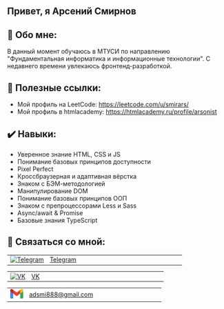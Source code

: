 ## Привет, я Арсений Смирнов

<!--
**smirars/smirars** is a ✨ _special_ ✨ repository because its `README.md` (this file) appears on your GitHub profile.

Here are some ideas to get you started:

- 🔭 I’m currently working on ...
- 🌱 I’m currently learning ...
- 👯 I’m looking to collaborate on ...
- 🤔 I’m looking for help with ...
- 💬 Ask me about ...
- 📫 How to reach me: ...
- 😄 Pronouns: ...
- ⚡ Fun fact: ...
-->

## :bust_in_silhouette: Обо мне:
   В данный момент обучаюсь в МТУСИ по направлению "Фундаментальная информатика и информационные технологии". С недавнего времени увлекаюсь фронтенд-разработкой.

## :mag_right: Полезные ссылки:
- Мой профиль на LeetCode: https://leetcode.com/u/smirars/
- Мой профиль в htmlacademy: https://htmlacademy.ru/profile/arsonist

## :heavy_check_mark: Навыки:
- Уверенное знание HTML, CSS и JS
- Понимание базовых принципов доступности
- Pixel Perfect
- Кроссбраузерная и адаптивная вёрстка
- Знаком с БЭМ-методологией
- Манипулирование DOM
- Понимание базовых принципов ООП
- Знаком с препроцессорами Less и Sass
- Async/await & Promise
- Базовые знания TypeScript

## :calling: Связаться со мной:

<table>
  <tr>
    <td>
      <a href="https://t.me/Tayler_Bateman" target="_blank">
        <img src="https://cdn-icons-png.flaticon.com/512/2111/2111646.png" width="30" height="30" alt="Telegram" />
      </a>
    </td>
    <td style="vertical-align: middle;" width="300">
       <a href="https://t.me/Tayler_Bateman" target="_blank">Telegram</a>
    </td>
  </tr>
</table>
<table>
  <tr>
    <td>
      <a href="https://vk.com/terrible_mistake" target="_blank">
        <img src="https://cdn-icons-png.flaticon.com/512/145/145813.png" width="30" height="30" alt="VK"/>
      </a>
    </td>
    <td style="vertical-align: middle;" width="300">
      <a href="https://vk.com/terrible_mistake" target="_blank">VK</a>
    </td>
  </tr>
</table>
<table>
  <tr>
    <td>
      <a href="mailto:adsmi888@gmail.com" target="_blank">
        <img src="/src/gmail.png" width="30" height="auto" alt="Gmail"/>
      </a>
    </td>
    <td style="vertical-align: middle;" width="300">
      <a href="mailto:adsmi888@gmail.com" target="_blank">adsmi888@gmail.com</a>
    </td>
  </tr>
</table>
   
